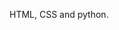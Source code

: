 HTML, CSS and python.

<!---
Xyr0za/Xyr0za is a ✨ special ✨ repository because its `README.md` (this file) appears on your GitHub profile.
You can click the Preview link to take a look at your changes.
--->
